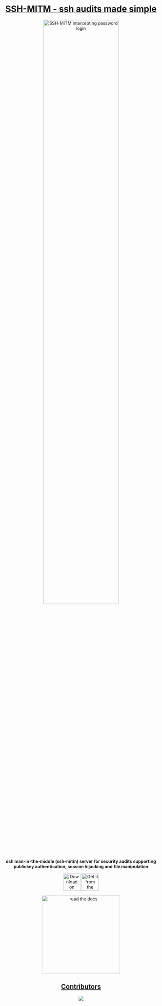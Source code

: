 <h1 align="center"><a href="https://github.com/ssh-mitm/ssh-mitm" >SSH-MITM - ssh audits made simple</a></h1>

<div id="top" align="center">
<a href="https://github.com/ssh-mitm/ssh-mitm"><img alt="SSH-MITM intercepting password login" width="70%" title="SSH-MITM" src="https://docs.ssh-mitm.at/_images/intro.png" ><a/>
</div>

<p align="center"><b>ssh man-in-the-middle (ssh-mitm) server for security audits supporting<br> <b>publickey authentication</b>, <b>session hijacking</b> and <b>file manipulation</b></b></hp>

<p align="center">
  <a href='https://flathub.org/apps/at.ssh_mitm.server'>
    <img height='56' alt='Download on Flathub' src='https://dl.flathub.org/assets/badges/flathub-badge-en.png'/>
  </a>
  <a href="https://snapcraft.io/ssh-mitm">
    <img  height='56' alt="Get it from the Snap Store" src="https://snapcraft.io/static/images/badges/en/snap-store-black.svg" />
  </a>
</p>
<p align="center">
  <a href="https://docs.ssh-mitm.at"><img src="https://read-the-docs-guidelines.readthedocs-hosted.com/_downloads/d9606423d87d78fcceae4ee2af883b12/logo-wordmark-dark.png" title="read the docs" width="256"></a>
</p>

<h2 align="center"><a href="https://github.com/ssh-mitm/ssh-mitm/graphs/contributors">Contributors</a></h2>
<p align="center">
  <a href="https://github.com/ssh-mitm/ssh-mitm/graphs/contributors">
    <img src="https://contrib.rocks/image?repo=ssh-mitm/ssh-mitm" />
  </a>
</p>
